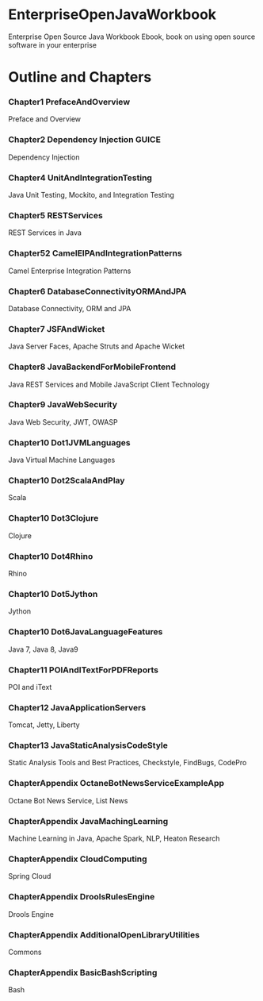 # EnterpriseOpenJavaWorkbook
Enterprise Open Source Java Workbook Ebook, book on using open source software in your enterprise

# Outline and Chapters

### Chapter1 PrefaceAndOverview

Preface and Overview

### Chapter2 Dependency Injection GUICE

Dependency Injection


### Chapter4 UnitAndIntegrationTesting

Java Unit Testing, Mockito, and Integration Testing

### Chapter5 RESTServices

REST Services in Java

### Chapter52 CamelEIPAndIntegrationPatterns

Camel Enterprise Integration Patterns

### Chapter6 DatabaseConnectivityORMAndJPA

Database Connectivity, ORM and JPA

### Chapter7 JSFAndWicket

Java Server Faces, Apache Struts and Apache Wicket

### Chapter8 JavaBackendForMobileFrontend

Java REST Services and Mobile JavaScript Client Technology

### Chapter9 JavaWebSecurity

Java Web Security, JWT, OWASP

### Chapter10 Dot1JVMLanguages

Java Virtual Machine Languages

### Chapter10 Dot2ScalaAndPlay

Scala

### Chapter10 Dot3Clojure

Clojure

### Chapter10 Dot4Rhino

Rhino

### Chapter10 Dot5Jython

Jython

### Chapter10 Dot6JavaLanguageFeatures

Java 7, Java 8, Java9

### Chapter11 POIAndITextForPDFReports

POI and iText

### Chapter12 JavaApplicationServers

Tomcat, Jetty, Liberty

### Chapter13 JavaStaticAnalysisCodeStyle

Static Analysis Tools and Best Practices, Checkstyle, FindBugs, CodePro

### ChapterAppendix OctaneBotNewsServiceExampleApp

Octane Bot News Service, List News

### ChapterAppendix JavaMachingLearning

Machine Learning in Java, Apache Spark, NLP, Heaton Research

### ChapterAppendix CloudComputing

Spring Cloud

### ChapterAppendix DroolsRulesEngine

Drools Engine

### ChapterAppendix AdditionalOpenLibraryUtilities

Commons

### ChapterAppendix BasicBashScripting

Bash

